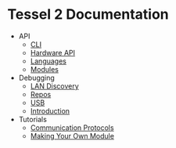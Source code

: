 # Tessel 2 Documentation

- API
    * [CLI](/API/CLI.md)
    * [Hardware API](/API/Hardware_API.md)
    * [Languages](/API/Languages.md)
    * [Modules](/API/Modules.md)
- Debugging
    * [LAN Discovery](/Debugging/LAN_Discovery.md)
    * [Repos](/Debugging/Repos.md)
    * [USB](/Debugging/USB.md)
  * [Introduction](/Introduction.md)
- Tutorials
    * [Communication Protocols](/Tutorials/Communication_Protocols.md)
    * [Making Your Own Module](/Tutorials/Making_Your_Own_Module.md)
